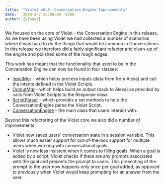 ```yaml
---
title:  "Violet v0.8: Conversation Engine Improvements"
date:   2018-2-7 23:00:00 -0500
author: [vineet]
---
```


We focused on the core of Violet - the Conversation Engine in this release. As we have been using Violet we had collected a number of scenarios where it was hard to do the things that would be common in Conversations. In this release we therefore did a fairly significant refactor and clean-up of the engine and polished some of the rough edges.

This work has meant that the functionality that used to be in the Conversation Engine can now be found in four classes:
* [InputMgr](/api/module-conversationEngine-InputMgr) - which helps process Inputs (data from from Alexa) and call the intents defined in the Violet Scripts.
* [OutputMgr](/api/module-conversationEngine-OutputMgr) - which helps build an output (back to Alexa) as provided by calls from Violet Scripts to the Response class.
* [ScriptParser](/api/module-conversationEngine-ScriptParser) - which provides a set methods to help the ConversationEngine parse the Violet Script.
* [ConversationEngine](/api/module-conversationEngine-ConversationEngine) - the main class that users interact with.

Beyond this refactoring of the Violet core we also did a number of improvements:
* Violet now saves users' conversation state in a session variable. This allows much easier support for out-of-the-box support for multiple users when working with conversational goals.
* Violet is now less insistent when it comes to filling goals. When a goal is added by a script, Violet checks if there are any prompts associated with the goal and presents the prompt to users. This presenting of the prompt to the user now happens only once per goal added, as opposed to previously when Violet would keep prompting for an answer from the user.
